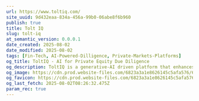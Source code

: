 ```yaml
---
url: https://www.toltiq.com/
site_uuid: 9d432eaa-834a-456a-99b0-06abe8f6b960
publish: true
title: Tolt IQ
slug: tolt-iq
at_semantic_version: 0.0.0.1
date_created: 2025-08-02
date_modified: 2025-08-02
tags: [Fin-Tech, AI-Powered-Dilligence, Private-Markets-Platforms]
og_title: ToltIQ - AI for Private Equity Due Diligence
og_description: ToltIQ is a generative-AI driven platform that enhances analysis while identifying hidden opportunities and risks, built by a team that knows PE due diligence. Meet your new co-pilot.
og_image: https://cdn.prod.website-files.com/6823a3a1e8626145c5afa576/686ab5ce29858215ab7ae49a_Swoosh%20with%20Black%20Overlayddeee.jpg
og_favicon: https://cdn.prod.website-files.com/6823a3a1e8626145c5afa576/684ac6d13853a855949a32f8_favicon%20(2).ico
og_last_fetch: 2025-08-02T08:26:32.475Z
param_rec: true
---
```

